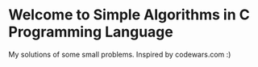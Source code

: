 # Welcome to Simple Algorithms in C Programming Language

My solutions of some small problems. Inspired by codewars.com :)